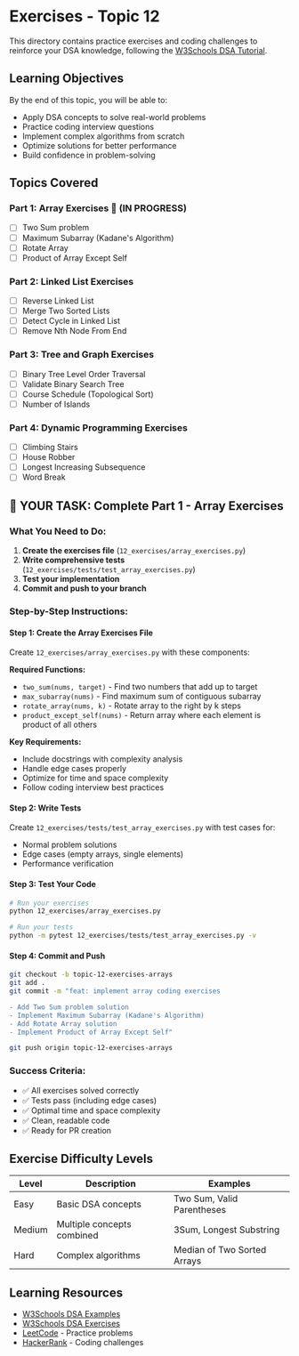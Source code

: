 # Exercises - Topic 12

This directory contains practice exercises and coding challenges to reinforce your DSA knowledge, following the [W3Schools DSA Tutorial](https://www.w3schools.com/dsa/index.php).

## Learning Objectives

By the end of this topic, you will be able to:
- Apply DSA concepts to solve real-world problems
- Practice coding interview questions
- Implement complex algorithms from scratch
- Optimize solutions for better performance
- Build confidence in problem-solving

## Topics Covered

### Part 1: Array Exercises 🚧 (IN PROGRESS)
- [ ] Two Sum problem
- [ ] Maximum Subarray (Kadane's Algorithm)
- [ ] Rotate Array
- [ ] Product of Array Except Self

### Part 2: Linked List Exercises
- [ ] Reverse Linked List
- [ ] Merge Two Sorted Lists
- [ ] Detect Cycle in Linked List
- [ ] Remove Nth Node From End

### Part 3: Tree and Graph Exercises
- [ ] Binary Tree Level Order Traversal
- [ ] Validate Binary Search Tree
- [ ] Course Schedule (Topological Sort)
- [ ] Number of Islands

### Part 4: Dynamic Programming Exercises
- [ ] Climbing Stairs
- [ ] House Robber
- [ ] Longest Increasing Subsequence
- [ ] Word Break

## 🎯 YOUR TASK: Complete Part 1 - Array Exercises

### **What You Need to Do:**

1. **Create the exercises file** (`12_exercises/array_exercises.py`)
2. **Write comprehensive tests** (`12_exercises/tests/test_array_exercises.py`)
3. **Test your implementation**
4. **Commit and push to your branch**

### **Step-by-Step Instructions:**

#### **Step 1: Create the Array Exercises File**
Create `12_exercises/array_exercises.py` with these components:

**Required Functions:**
- `two_sum(nums, target)` - Find two numbers that add up to target
- `max_subarray(nums)` - Find maximum sum of contiguous subarray
- `rotate_array(nums, k)` - Rotate array to the right by k steps
- `product_except_self(nums)` - Return array where each element is product of all others

**Key Requirements:**
- Include docstrings with complexity analysis
- Handle edge cases properly
- Optimize for time and space complexity
- Follow coding interview best practices

#### **Step 2: Write Tests**
Create `12_exercises/tests/test_array_exercises.py` with test cases for:
- Normal problem solutions
- Edge cases (empty arrays, single elements)
- Performance verification

#### **Step 3: Test Your Code**
```bash
# Run your exercises
python 12_exercises/array_exercises.py

# Run your tests
python -m pytest 12_exercises/tests/test_array_exercises.py -v
```

#### **Step 4: Commit and Push**
```bash
git checkout -b topic-12-exercises-arrays
git add .
git commit -m "feat: implement array coding exercises

- Add Two Sum problem solution
- Implement Maximum Subarray (Kadane's Algorithm)
- Add Rotate Array solution
- Implement Product of Array Except Self"

git push origin topic-12-exercises-arrays
```

### **Success Criteria:**
- ✅ All exercises solved correctly
- ✅ Tests pass (including edge cases)
- ✅ Optimal time and space complexity
- ✅ Clean, readable code
- ✅ Ready for PR creation

## Exercise Difficulty Levels

| Level | Description | Examples |
|-------|-------------|----------|
| Easy | Basic DSA concepts | Two Sum, Valid Parentheses |
| Medium | Multiple concepts combined | 3Sum, Longest Substring |
| Hard | Complex algorithms | Median of Two Sorted Arrays |

## Learning Resources

- [W3Schools DSA Examples](https://www.w3schools.com/dsa/dsa_intro_examples.php)
- [W3Schools DSA Exercises](https://www.w3schools.com/dsa/dsa_intro_exercises.php)
- [LeetCode](https://leetcode.com/) - Practice problems
- [HackerRank](https://www.hackerrank.com/) - Coding challenges
